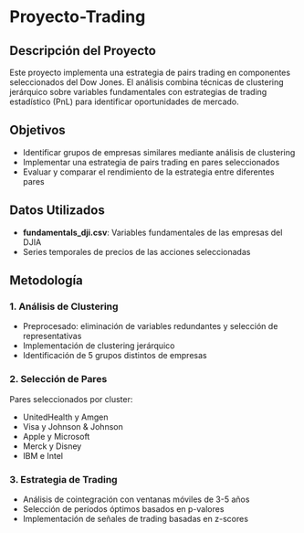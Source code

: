 # Proyecto-Trading

## Descripción del Proyecto
Este proyecto implementa una estrategia de pairs trading en componentes seleccionados del Dow Jones. El análisis combina técnicas de clustering jerárquico sobre variables fundamentales con estrategias de trading estadístico (PnL) para identificar oportunidades de mercado.

## Objetivos
- Identificar grupos de empresas similares mediante análisis de clustering
- Implementar una estrategia de pairs trading en pares seleccionados
- Evaluar y comparar el rendimiento de la estrategia entre diferentes pares

## Datos Utilizados
- **fundamentals_dji.csv**: Variables fundamentales de las empresas del DJIA
- Series temporales de precios de las acciones seleccionadas

## Metodología

### 1. Análisis de Clustering
- Preprocesado: eliminación de variables redundantes y selección de representativas
- Implementación de clustering jerárquico
- Identificación de 5 grupos distintos de empresas

### 2. Selección de Pares
Pares seleccionados por cluster:
- UnitedHealth y Amgen
- Visa y Johnson & Johnson
- Apple y Microsoft
- Merck y Disney
- IBM e Intel

### 3. Estrategia de Trading
- Análisis de cointegración con ventanas móviles de 3-5 años
- Selección de períodos óptimos basados en p-valores
- Implementación de señales de trading basadas en z-scores
